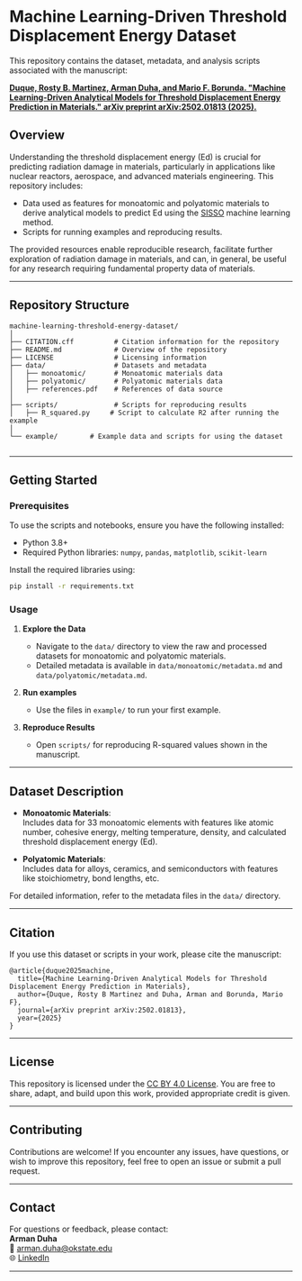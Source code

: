 # Machine Learning-Driven Threshold Displacement Energy Dataset

This repository contains the dataset, metadata, and analysis scripts associated with the manuscript:

**[Duque, Rosty B. Martinez, Arman Duha, and Mario F. Borunda. "Machine Learning-Driven Analytical Models for Threshold Displacement Energy Prediction in Materials." arXiv preprint arXiv:2502.01813 (2025).](https://arxiv.org/abs/2502.01813)**

## Overview

Understanding the threshold displacement energy (Ed) is crucial for predicting radiation damage in materials, particularly in applications like nuclear reactors, aerospace, and advanced materials engineering. This repository includes:
- Data used as features for monoatomic and polyatomic materials to derive analytical models to predict Ed using the [SISSO](https://github.com/rouyang2017/SISSO) machine learning method.
- Scripts for running examples and reproducing results.

The provided resources enable reproducible research, facilitate further exploration of radiation damage in materials, and can, in general, be useful for any research requiring fundamental property data of materials.

---

## Repository Structure

```plaintext
machine-learning-threshold-energy-dataset/
│
├── CITATION.cff          # Citation information for the repository
├── README.md             # Overview of the repository
├── LICENSE               # Licensing information
├── data/                 # Datasets and metadata
│   ├── monoatomic/       # Monoatomic materials data
│   ├── polyatomic/       # Polyatomic materials data
│   ├── references.pdf    # References of data source
│
├── scripts/              # Scripts for reproducing results
│   ├── R_squared.py     # Script to calculate R2 after running the example
│
└── example/        # Example data and scripts for using the dataset
    
```

---

## Getting Started

### Prerequisites
To use the scripts and notebooks, ensure you have the following installed:
- Python 3.8+
- Required Python libraries: `numpy`, `pandas`, `matplotlib`, `scikit-learn`

Install the required libraries using:
```bash
pip install -r requirements.txt
```

### Usage

1. **Explore the Data**  
   - Navigate to the `data/` directory to view the raw and processed datasets for monoatomic and polyatomic materials.
   - Detailed metadata is available in `data/monoatomic/metadata.md` and `data/polyatomic/metadata.md`.

2. **Run examples**  
   - Use the files in `example/` to run your first example.

3. **Reproduce Results**  
   - Open `scripts/` for reproducing R-squared values shown in the manuscript.

---

## Dataset Description

- **Monoatomic Materials**:  
  Includes data for 33 monoatomic elements with features like atomic number, cohesive energy, melting temperature, density, and calculated threshold displacement energy (Ed).

- **Polyatomic Materials**:  
  Includes data for alloys, ceramics, and semiconductors with features like stoichiometry, bond lengths, etc.

For detailed information, refer to the metadata files in the `data/` directory.

---

## Citation

If you use this dataset or scripts in your work, please cite the manuscript:
```
@article{duque2025machine,
  title={Machine Learning-Driven Analytical Models for Threshold Displacement Energy Prediction in Materials},
  author={Duque, Rosty B Martinez and Duha, Arman and Borunda, Mario F},
  journal={arXiv preprint arXiv:2502.01813},
  year={2025}
}
```

---

## License

This repository is licensed under the [CC BY 4.0 License](https://creativecommons.org/licenses/by/4.0/). You are free to share, adapt, and build upon this work, provided appropriate credit is given.

---

## Contributing

Contributions are welcome! If you encounter any issues, have questions, or wish to improve this repository, feel free to open an issue or submit a pull request.

---

## Contact

For questions or feedback, please contact:  
**Arman Duha**  
📧 [arman.duha@okstate.edu](mailto:arman.duha@okstate.edu)  
🌐 [LinkedIn](https://www.linkedin.com/in/arman-duha)  

---
